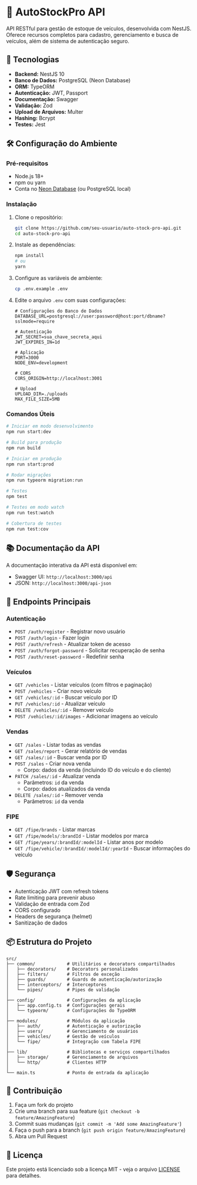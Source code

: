 # 🚗 AutoStockPro API

API RESTful para gestão de estoque de veículos, desenvolvida com NestJS. Oferece recursos completos para cadastro, gerenciamento e busca de veículos, além de sistema de autenticação seguro.

## 🚀 Tecnologias

- **Backend:** NestJS 10
- **Banco de Dados:** PostgreSQL (Neon Database)
- **ORM:** TypeORM
- **Autenticação:** JWT, Passport
- **Documentação:** Swagger
- **Validação:** Zod
- **Upload de Arquivos:** Multer
- **Hashing:** Bcrypt
- **Testes:** Jest

## 🛠️ Configuração do Ambiente

### Pré-requisitos

- Node.js 18+
- npm ou yarn
- Conta no [Neon Database](https://neon.tech/) (ou PostgreSQL local)

### Instalação

1. Clone o repositório:
   ```bash
   git clone https://github.com/seu-usuario/auto-stock-pro-api.git
   cd auto-stock-pro-api
   ```

2. Instale as dependências:
   ```bash
   npm install
   # ou
   yarn
   ```

3. Configure as variáveis de ambiente:
   ```bash
   cp .env.example .env
   ```

4. Edite o arquivo `.env` com suas configurações:
   ```env
   # Configurações do Banco de Dados
   DATABASE_URL=postgresql://user:password@host:port/dbname?sslmode=require
   
   # Autenticação
   JWT_SECRET=sua_chave_secreta_aqui
   JWT_EXPIRES_IN=1d
   
   # Aplicação
   PORT=3000
   NODE_ENV=development
   
   # CORS
   CORS_ORIGIN=http://localhost:3001
   
   # Upload
   UPLOAD_DIR=./uploads
   MAX_FILE_SIZE=5MB
   ```

### Comandos Úteis

```bash
# Iniciar em modo desenvolvimento
npm run start:dev

# Build para produção
npm run build

# Iniciar em produção
npm run start:prod

# Rodar migrações
npm run typeorm migration:run

# Testes
npm test

# Testes em modo watch
npm run test:watch

# Cobertura de testes
npm run test:cov
```

## 📚 Documentação da API

A documentação interativa da API está disponível em:
- Swagger UI: `http://localhost:3000/api`
- JSON: `http://localhost:3000/api-json`

## 🚀 Endpoints Principais

### Autenticação

- `POST /auth/register` - Registrar novo usuário
- `POST /auth/login` - Fazer login
- `POST /auth/refresh` - Atualizar token de acesso
- `POST /auth/forgot-password` - Solicitar recuperação de senha
- `POST /auth/reset-password` - Redefinir senha

### Veículos

- `GET /vehicles` - Listar veículos (com filtros e paginação)
- `POST /vehicles` - Criar novo veículo
- `GET /vehicles/:id` - Buscar veículo por ID
- `PUT /vehicles/:id` - Atualizar veículo
- `DELETE /vehicles/:id` - Remover veículo
- `POST /vehicles/:id/images` - Adicionar imagens ao veículo

### Vendas

- `GET /sales` - Listar todas as vendas
- `GET /sales/report` - Gerar relatório de vendas
- `GET /sales/:id` - Buscar venda por ID
- `POST /sales` - Criar nova venda
  - Corpo: dados da venda (incluindo ID do veículo e do cliente)
- `PATCH /sales/:id` - Atualizar venda
  - Parâmetros: `id` da venda
  - Corpo: dados atualizados da venda
- `DELETE /sales/:id` - Remover venda
  - Parâmetros: `id` da venda

### FIPE

- `GET /fipe/brands` - Listar marcas
- `GET /fipe/models/:brandId` - Listar modelos por marca
- `GET /fipe/years/:brandId/:modelId` - Listar anos por modelo
- `GET /fipe/vehicle/:brandId/:modelId/:yearId` - Buscar informações do veículo

## 🛡️ Segurança

- Autenticação JWT com refresh tokens
- Rate limiting para prevenir abuso
- Validação de entrada com Zod
- CORS configurado
- Headers de segurança (helmet)
- Sanitização de dados

## 📦 Estrutura do Projeto

```
src/
├── common/            # Utilitários e decorators compartilhados
│   ├── decorators/    # Decorators personalizados
│   ├── filters/       # Filtros de exceção
│   ├── guards/        # Guards de autenticação/autorização
│   ├── interceptors/  # Interceptores
│   └── pipes/         # Pipes de validação
│
├── config/            # Configurações da aplicação
│   ├── app.config.ts  # Configurações gerais
│   └── typeorm/       # Configurações do TypeORM
│
├── modules/           # Módulos da aplicação
│   ├── auth/          # Autenticação e autorização
│   ├── users/         # Gerenciamento de usuários
│   ├── vehicles/      # Gestão de veículos
│   └── fipe/          # Integração com Tabela FIPE
│
├── lib/               # Bibliotecas e serviços compartilhados
│   ├── storage/       # Gerenciamento de arquivos
│   └── http/          # Clientes HTTP
│
└── main.ts            # Ponto de entrada da aplicação
```

## 🤝 Contribuição

1. Faça um fork do projeto
2. Crie uma branch para sua feature (`git checkout -b feature/AmazingFeature`)
3. Commit suas mudanças (`git commit -m 'Add some AmazingFeature'`)
4. Faça o push para a branch (`git push origin feature/AmazingFeature`)
5. Abra um Pull Request

## 📄 Licença

Este projeto está licenciado sob a licença MIT - veja o arquivo [LICENSE](LICENSE) para detalhes.


